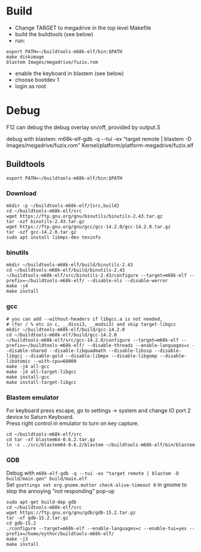 # Build
- Change TARGET to megadrive in the top level Makefile
- build the buildtools (see below)
- run:
```shell
export PATH=~/buildtools-m68k-elf/bin:$PATH
make diskimage
blastem Images/megadrive/fuzix.rom
```
- enable the keyboard in blastem (see below)
- choose bootdev 1
- login as root


# Debug
F12 can debug the debug overlay on/off, provided by output.S

debug with blastem:
m68k-elf-gdb -q --tui -ex "target remote | blastem -D Images/megadrive/fuzix.rom"  Kernel/platform/platform-megadrive/fuzix.elf


## Buildtools
`export PATH=~/buildtools-m68k-elf/bin:$PATH`

### Download
```shell
mkdir -p ~/buildtools-m68k-elf/{src,build}
cd ~/buildtools-m68k-elf/src
wget https://ftp.gnu.org/gnu/binutils/binutils-2.43.tar.gz
tar -xzf binutils-2.43.tar.gz
wget https://ftp.gnu.org/gnu/gcc/gcc-14.2.0/gcc-14.2.0.tar.gz
tar -xzf gcc-14.2.0.tar.gz
sudo apt install libmpc-dev texinfo
```

### binutils
```shell
mkdir ~/buildtools-m68k-elf/build/binutils-2.43
cd ~/buildtools-m68k-elf/build/binutils-2.43
~/buildtools-m68k-elf/src/binutils-2.43/configure --target=m68k-elf --prefix=~/buildtools-m68k-elf/ --disable-nls --disable-werror
make -j4
make install
```

### gcc
```shell
# you can add --without-headers if libgcc.a is not needed,
# (for / % etc in c, __divsi3, __modsi3) and skip target-libgcc
mkdir ~/buildtools-m68k-elf/build/gcc-14.2.0
cd ~/buildtools-m68k-elf/build/gcc-14.2.0
~/buildtools-m68k-elf/src/gcc-14.2.0/configure --target=m68k-elf --prefix=~/buildtools-m68k-elf/ --disable-threads --enable-languages=c --disable-shared --disable-libquadmath --disable-libssp --disable-libgcj --disable-gold --disable-libmpx --disable-libgomp --disable-libatomic --with-cpu=68000
make -j4 all-gcc
make -j4 all-target-libgcc
make install-gcc
make install-target-libgcc
```

### Blastem emulator
For keyboard press escape, go to settings -> system and change IO port 2 device to Saturn Keyboard.  
Press right control in emulator to turn on key capture.
```shell
cd ~/buildtools-m68k-elf/src
cd tar -xf blastem64-0.6.2.tar.gz
ln -s ../src/blastem64-0.6.2/blastem ~/buildtools-m68k-elf/bin/blastem
```

### GDB
Debug with `m68k-elf-gdb -q --tui -ex "target remote | blastem -D build/main.gen" build/main.elf`  
Set `gsettings set org.gnome.mutter check-alive-timeout 0` in gnome to stop the annoying "not responding" pop-up
```shell
sudo apt-get build-dep gdb
cd ~/buildtools-m68k-elf/src
wget https://ftp.gnu.org/gnu/gdb/gdb-15.2.tar.gz
tar -xf gdb-15.2.tar.gz
cd gdb-15.2
./configure --target=m68k-elf --enable-languages=c --enable-tui=yes --prefix=/home/eythor/buildtools-m68k-elf/
make -j3
make install
```

